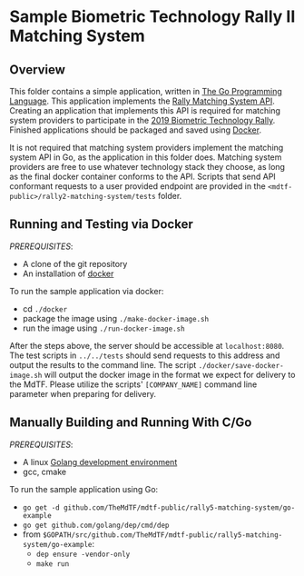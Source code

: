 # Sample Biometric Technology Rally II Matching System

## Overview
This folder contains a simple application, written in [The Go Programming Language](https://golang.org/).  This application implements the [Rally Matching System API](https://github.com/TheMdTF/mdtf-public/blob/master/api/rally2-matching-system/README.md).  Creating an application that implements this API is required for matching system providers to participate in the [2019 Biometric Technology Rally](https://mdtf.org/Rally2019).  Finished applications should be packaged and saved using [Docker](https://www.docker.com/).

It is not required that matching system providers implement the matching system API in Go, as the application in this folder does.  Matching system providers are free to use whatever technology stack they choose, as long as the final docker container conforms to the API.  Scripts that send API conformant requests to a user provided endpoint are provided in the `<mdtf-public>/rally2-matching-system/tests` folder.

## Running and Testing via Docker
*PREREQUISITES*:
 * A clone of the git repository
 * An installation of [docker](https://docs.docker.com/install/#supported-platforms)

To run the sample application via docker:
 * cd `./docker`
 * package the image using `./make-docker-image.sh`
 * run the image using `./run-docker-image.sh`

After the steps above, the server should be accessible at `localhost:8080`. The test scripts in `../../tests` should send requests to this address and output the results to the command line.  The script `./docker/save-docker-image.sh` will output the docker image in the format we expect for delivery to the MdTF.  Please utilize the scripts' `[COMPANY_NAME]` command line parameter when preparing for delivery.

## Manually Building and Running With C/Go
*PREREQUISITES*:
 * A linux [Golang development environment](https://golang.org/doc/install)
 * gcc, cmake

To run the sample application using Go:
 * `go get -d github.com/TheMdTF/mdtf-public/rally5-matching-system/go-example`
 * `go get github.com/golang/dep/cmd/dep`
 * from `$GOPATH/src/github.com/TheMdTF/mdtf-public/rally5-matching-system/go-example`:
   * `dep ensure -vendor-only`
   * `make run`
